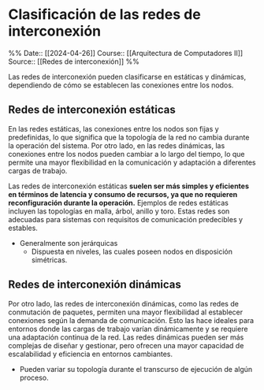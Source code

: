 # Clasificación de las redes de interconexión

%%
Date:: [[2024-04-26]]
Course:: [[Arquitectura de Computadores II]]
Source:: [[Redes de interconexión]]
%%


Las redes de interconexión pueden clasificarse en estáticas y dinámicas, dependiendo de cómo se establecen las conexiones entre los nodos.

## Redes de interconexión estáticas

En las redes estáticas, las conexiones entre los nodos son fijas y predefinidas, lo que significa que la topología de la red no cambia durante la operación del sistema. Por otro lado, en las redes dinámicas, las conexiones entre los nodos pueden cambiar a lo largo del tiempo, lo que permite una mayor flexibilidad en la comunicación y adaptación a diferentes cargas de trabajo.

Las redes de interconexión estáticas **suelen ser más simples y eficientes en términos de latencia y consumo de recursos, ya que no requieren reconfiguración durante la operación.** Ejemplos de redes estáticas incluyen las topologías en malla, árbol, anillo y toro. Estas redes son adecuadas para sistemas con requisitos de comunicación predecibles y estables.

- Generalmente son jerárquicas
	- Dispuesta en niveles, las cuales poseen nodos en disposición simétricas.

## Redes de interconexión dinámicas

Por otro lado, las redes de interconexión dinámicas, como las redes de conmutación de paquetes, permiten una mayor flexibilidad al establecer conexiones según la demanda de comunicación. Esto las hace ideales para entornos donde las cargas de trabajo varían dinámicamente y se requiere una adaptación continua de la red. Las redes dinámicas pueden ser más complejas de diseñar y gestionar, pero ofrecen una mayor capacidad de escalabilidad y eficiencia en entornos cambiantes.

- Pueden variar su topología durante el transcurso de ejecución de algún proceso.


